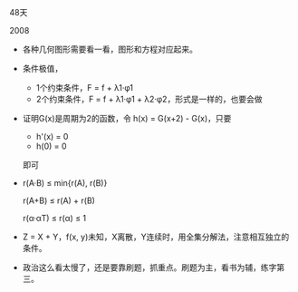 48天

2008

*	各种几何图形需要看一看，图形和方程对应起来。

*	条件极值，
	
	*	1个约束条件，F = f + λ1·φ1
	*	2个约束条件，F = f + λ1·φ1 + λ2·φ2，形式是一样的，也要会做

*	证明G(x)是周期为2的函数，令 h(x) = G(x+2) - G(x)，只要

	*	h'(x) = 0
	*	h(0) = 0

	即可

*	r(A·B) ≤ min{r(A), r(B)}

	r(A+B) ≤ r(A) + r(B)

	r(α·αT) ≤ r(α) ≤ 1

*	Z = X + Y，f(x, y)未知，X离散，Y连续时，用全集分解法，注意相互独立的条件。

*	政治这么看太慢了，还是要靠刷题，抓重点。刷题为主，看书为辅，练字第三。